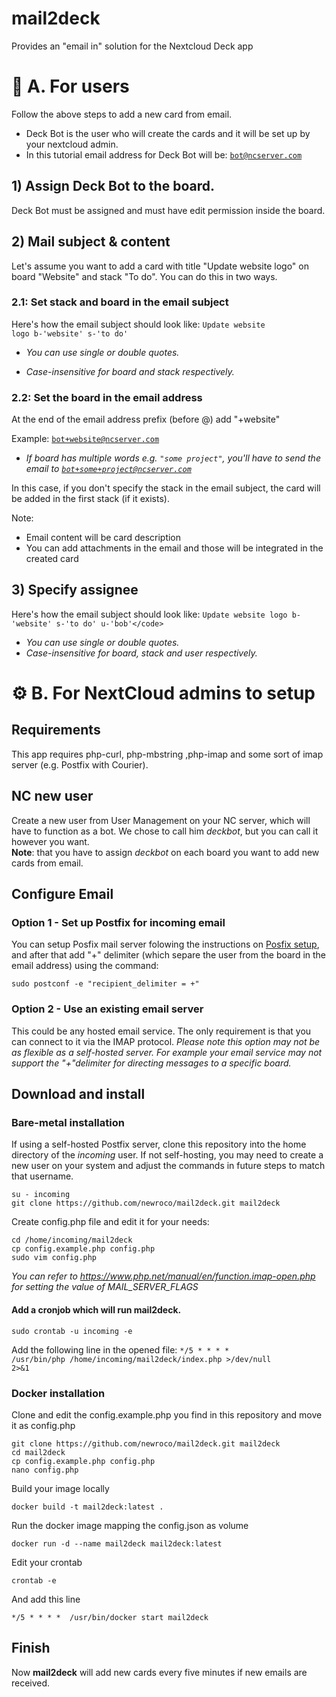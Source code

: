 # mail2deck
Provides an "email in" solution for the Nextcloud Deck app
# 🚀 A. For users
Follow the above steps to add a new card from email.

* Deck Bot is the user who will create the cards and it will be set up by your nextcloud admin.
* In this tutorial email address for Deck Bot will be: <code>bot@ncserver.com</code>

## 1) Assign Deck Bot to the board.
Deck Bot must be assigned and must have edit permission inside the board.

## 2) Mail subject & content
Let's assume you want to add a card with title "Update website logo" on board "Website" and stack "To do".
You can do this in two ways.

### 2.1: Set stack and board in the email subject
Here's how the email subject should look like:
<code>Update website logo b-'website' s-'to do'</code>

* *You can use single or double quotes.*

* *Case-insensitive for board and stack respectively.*

### 2.2: Set the board in the email address
At the end of the email address prefix (before @) add "+website"

Example: <code>bot+website@ncserver.com</code>

* *If board has multiple words e.g. <code>"some project"</code>, you'll have to send the email to <code>bot+some+project@ncserver.com</code>*

In this case, if you don't specify the stack in the email subject, the card will be added in the first stack (if it exists).

Note:
* Email content will be card description
* You can add attachments in the email and those will be integrated in the created card


## 3) Specify assignee

Here's how the email subject should look like:
`Update website logo b-'website' s-'to do' u-'bob'</code>`

* *You can use single or double quotes.*
* *Case-insensitive for board, stack and user respectively.*

# ⚙️ B. For NextCloud admins to setup
## Requirements
This app requires php-curl, php-mbstring ,php-imap and some sort of imap server (e.g. Postfix with Courier).
## NC new user
Create a new user from User Management on your NC server, which will have to function as a bot. We chose to call him *deckbot*, but you can call it however you want.<br>
__Note__: that you have to assign *deckbot* on each board you want to add new cards from email.
## Configure Email
### Option 1 - Set up Postfix for incoming email
You can setup Posfix mail server folowing the instructions on [Posfix setup](https://docs.gitlab.com/ee/administration/reply_by_email_postfix_setup.html), and after that add "+" delimiter (which separe the user from the board in the email address) using the command:<br>
```
sudo postconf -e "recipient_delimiter = +"
```
### Option 2 - Use an existing email server
This could be any hosted email service. The only requirement is that you can connect to it via the IMAP protocol.
*Please note this option may not be as flexible as a self-hosted server. For example your email service may not support the "+"delimiter for directing messages to a specific board.*
## Download and install
### Bare-metal installation
If using a self-hosted Postfix server, clone this repository into the home directory of the *incoming* user. If not self-hosting, you may need to create a new user on your system and adjust the commands in future steps to match that username.<br>
```
su - incoming
git clone https://github.com/newroco/mail2deck.git mail2deck
```
Create config.php file and edit it for your needs: 
```
cd /home/incoming/mail2deck
cp config.example.php config.php
sudo vim config.php
```
*You can refer to https://www.php.net/manual/en/function.imap-open.php for setting the value of MAIL_SERVER_FLAGS*
#### Add a cronjob which will run mail2deck.
```
sudo crontab -u incoming -e
```
Add the following line in the opened file:
<code>*/5 * * * * /usr/bin/php /home/incoming/mail2deck/index.php >/dev/null 2>&1</code>

### Docker installation
Clone and edit the config.example.php you find in this repository and move it as config.php
```
git clone https://github.com/newroco/mail2deck.git mail2deck
cd mail2deck
cp config.example.php config.php
nano config.php
```

Build your image locally
```
docker build -t mail2deck:latest .
```

Run the docker image mapping the config.json as volume
```
docker run -d --name mail2deck mail2deck:latest
```

Edit your crontab
```
crontab -e
```

And add this line
```
*/5 * * * *  /usr/bin/docker start mail2deck
```

## Finish
Now __mail2deck__ will add new cards every five minutes if new emails are received.
